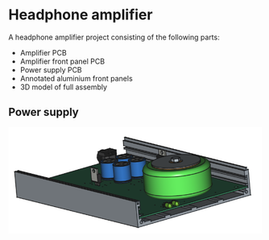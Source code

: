 # Headphone amplifier

A headphone amplifier project consisting of the following parts:

* Amplifier PCB
* Amplifier front panel PCB
* Power supply PCB
* Annotated aluminium front panels
* 3D model of full assembly


## Power supply

![Power supply](doc/img/power-supply-3d-model.png)


